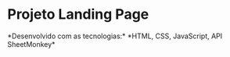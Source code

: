 # **Projeto Landing Page**
\*Desenvolvido com as tecnologias:\*
\*HTML, CSS, JavaScript, API SheetMonkey\*

